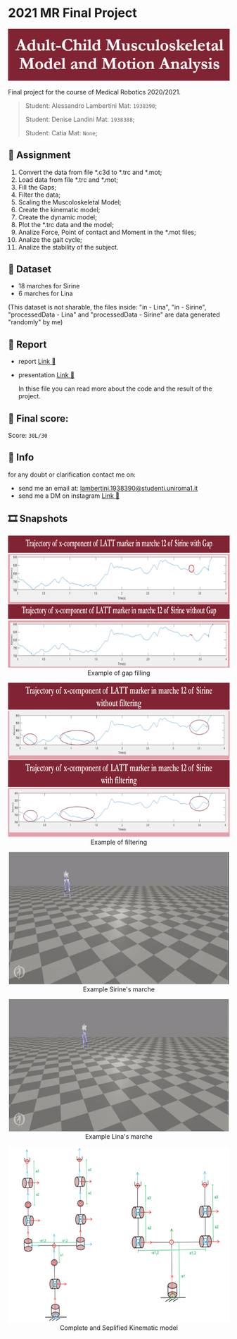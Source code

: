 # 2021 MR Final Project
<p align="center">
    <img src="./READMEimages/title.png" style="width: 750px;"></img>
</p>

Final project for the course of Medical Robotics 2020/2021.

>Student: Alessandro Lambertini Mat: `1938390`;
>
>Student: Denise Landini Mat: `1938388`;
>>
>Student: Catia Mat: `None`;

## 📝 Assignment

1.	Convert the data from file \*.c3d to \*.trc and \*.mot;
2.	Load data from file \*.trc and \*.mot;
3.  Fill the Gaps;
4.  Filter the data;
5.  Scaling the Muscoloskeletal Model;
6.  Create the kinematic model;
7.  Create the dynamic model;
8.  Plot the \*.trc data and the model;
9.  Analize Force, Point of contact and Moment in the \*.mot files;
10.  Analize the gait cycle;
11.  Analize the stability of the subject.

## 💾 Dataset

-   18 marches for Sirine
-   6 marches for Lina

(This dataset is not sharable, the files inside: "in - Lina", "in - Sirine", "processedData - Lina" and "processedData - Sirine" are data generated "randomly" by me)

## 📜 Report

-   report [Link 🔗](./Report.pdf)

-   presentation [Link 🔗](./Presentation.pdf)

    In thise file you can read more about the code and the result of the project.

## 💯 Final score:

Score: `30L/30`

## 🙋 Info

for any doubt or clarification contact me on:

-   send me an email at: lambertini.1938390@studenti.uniroma1.it
-   send me a DM on instagram [Link 🔗](https://www.instagram.com/lambertinialessandro/)

## 🎞️ Snapshots

<p align="center">
    <img src="./READMEimages/gapfilling.png" style="width: 800px; height: 300px"></img>
    <br>
    Example of gap filling
</p>

<p align="center">
    <img src="./READMEimages/filtering.png" style="width: 750px; height: 350px"></img>
    <br>
    Example of filtering
</p>

<p align="center">
    <img src="./READMEimages/videoSiline.gif" style="width: 500px; height: 300px"></img>
    <br>
    Example Sirine's marche
</p>

<p align="center">
    <img src="./READMEimages/videoLina.gif" style="width: 500px; height: 300px"></img>
    <br>
    Example Lina's marche
</p>

<p align="center">
    <img src="./READMEimages/kinematicmodel.png" style="width: 650px; height: 400px"></img>
    <br>
    Complete and Seplified Kinematic model
</p>

